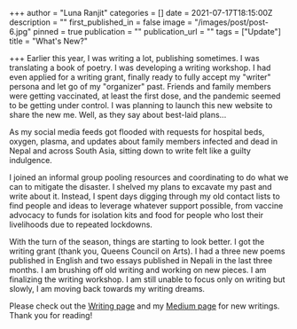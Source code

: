 +++
author = "Luna Ranjit"
categories = []
date = 2021-07-17T18:15:00Z
description = ""
first_published_in = false
image = "/images/post/post-6.jpg"
pinned = true
publication = ""
publication_url = ""
tags = ["Update"]
title = "What's New?"

+++
Earlier this year, I was writing a lot, publishing sometimes. I was translating  a book of poetry. I was developing a writing workshop. I had even applied for a writing grant, finally ready to fully accept my "writer" persona and let go of my "organizer" past. Friends and family members were getting vaccinated, at least the first dose, and the pandemic seemed to be getting under control. I was planning to launch this new website to share the new me. Well, as they say about best-laid plans...

As my social media feeds got flooded with requests for hospital beds, oxygen, plasma, and updates about family members infected and dead in Nepal and across South Asia, sitting down to write felt like a guilty indulgence.

I joined an informal group pooling resources and coordinating to do what we can to mitigate the disaster. I shelved my plans to excavate my past and write about it. Instead, I spent days digging through my old contact lists to find people and ideas to leverage whatever support possible, from vaccine advocacy to funds for isolation kits and food for people who lost their livelihoods due to repeated lockdowns.

With the turn of the season, things are starting to look better. I got the writing grant (thank you, Queens Council on Arts). I had a three new poems published in English and two essays published in Nepali in the last three months. I am brushing off old writing and working on new pieces. I am finalizing the writing workshop. I am still unable to focus only on writing but slowly, I am moving back towards my writing dreams. 

Please check out the [Writing page](https://www.lunaranjit.com/write/) and my [Medium page](https://lunaranjit.medium.com/) for new writings. Thank you for reading! 